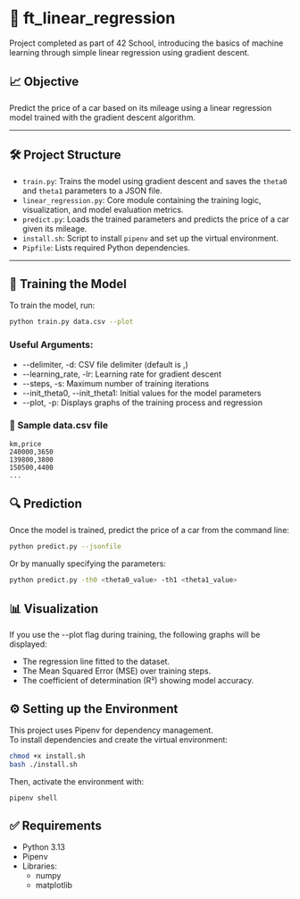 # 🧠 ft_linear_regression

Project completed as part of 42 School, introducing the basics of machine learning through simple linear regression using gradient descent.

## 📈 Objective

Predict the price of a car based on its mileage using a linear regression model trained with the gradient descent algorithm.

---

## 🛠️ Project Structure

- `train.py`: Trains the model using gradient descent and saves the `theta0` and `theta1` parameters to a JSON file.
- `linear_regression.py`: Core module containing the training logic, visualization, and model evaluation metrics.
- `predict.py`: Loads the trained parameters and predicts the price of a car given its mileage.
- `install.sh`: Script to install `pipenv` and set up the virtual environment.
- `Pipfile`: Lists required Python dependencies.

---

## 🧪 Training the Model

To train the model, run:

```bash
python train.py data.csv --plot
```

### Useful Arguments:  

- --delimiter, -d: CSV file delimiter (default is ,)  
- --learning_rate, -lr: Learning rate for gradient descent  
- --steps, -s: Maximum number of training iterations  
- --init_theta0, --init_theta1: Initial values for the model parameters
- --plot, -p: Displays graphs of the training process and regression

### 📁 Sample data.csv file  

```csv
km,price
240000,3650
139800,3800
150500,4400
...
``` 


## 🔍 Prediction  

Once the model is trained, predict the price of a car from the command line:  

```bash
python predict.py --jsonfile
```
Or by manually specifying the parameters:  

```bash
python predict.py -th0 <theta0_value> -th1 <theta1_value>
```

## 📊 Visualization  

If you use the --plot flag during training, the following graphs will be displayed:
  + The regression line fitted to the dataset.
  + The Mean Squared Error (MSE) over training steps.  
  + The coefficient of determination (R²) showing model accuracy.

## ⚙️ Setting up the Environment  

This project uses Pipenv for dependency management.  
To install dependencies and create the virtual environment:  

```bash
chmod +x install.sh
bash ./install.sh
```

Then, activate the environment with:  

```bash
pipenv shell
```

## ✅ Requirements  

+ Python 3.13
+ Pipenv
+ Libraries:
    + numpy
    + matplotlib  


